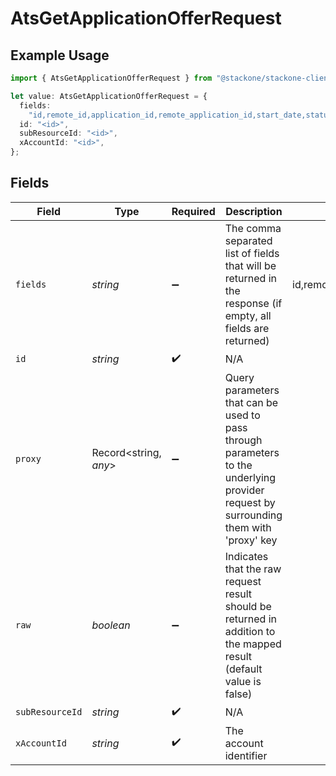 # AtsGetApplicationOfferRequest

## Example Usage

```typescript
import { AtsGetApplicationOfferRequest } from "@stackone/stackone-client-ts/sdk/models/operations";

let value: AtsGetApplicationOfferRequest = {
  fields:
    "id,remote_id,application_id,remote_application_id,start_date,status,offer_status,salary,currency,created_at,updated_at,offer_history,unified_custom_fields",
  id: "<id>",
  subResourceId: "<id>",
  xAccountId: "<id>",
};
```

## Fields

| Field                                                                                                                                                      | Type                                                                                                                                                       | Required                                                                                                                                                   | Description                                                                                                                                                | Example                                                                                                                                                    |
| ---------------------------------------------------------------------------------------------------------------------------------------------------------- | ---------------------------------------------------------------------------------------------------------------------------------------------------------- | ---------------------------------------------------------------------------------------------------------------------------------------------------------- | ---------------------------------------------------------------------------------------------------------------------------------------------------------- | ---------------------------------------------------------------------------------------------------------------------------------------------------------- |
| `fields`                                                                                                                                                   | *string*                                                                                                                                                   | :heavy_minus_sign:                                                                                                                                         | The comma separated list of fields that will be returned in the response (if empty, all fields are returned)                                               | id,remote_id,application_id,remote_application_id,start_date,status,offer_status,salary,currency,created_at,updated_at,offer_history,unified_custom_fields |
| `id`                                                                                                                                                       | *string*                                                                                                                                                   | :heavy_check_mark:                                                                                                                                         | N/A                                                                                                                                                        |                                                                                                                                                            |
| `proxy`                                                                                                                                                    | Record<string, *any*>                                                                                                                                      | :heavy_minus_sign:                                                                                                                                         | Query parameters that can be used to pass through parameters to the underlying provider request by surrounding them with 'proxy' key                       |                                                                                                                                                            |
| `raw`                                                                                                                                                      | *boolean*                                                                                                                                                  | :heavy_minus_sign:                                                                                                                                         | Indicates that the raw request result should be returned in addition to the mapped result (default value is false)                                         |                                                                                                                                                            |
| `subResourceId`                                                                                                                                            | *string*                                                                                                                                                   | :heavy_check_mark:                                                                                                                                         | N/A                                                                                                                                                        |                                                                                                                                                            |
| `xAccountId`                                                                                                                                               | *string*                                                                                                                                                   | :heavy_check_mark:                                                                                                                                         | The account identifier                                                                                                                                     |                                                                                                                                                            |